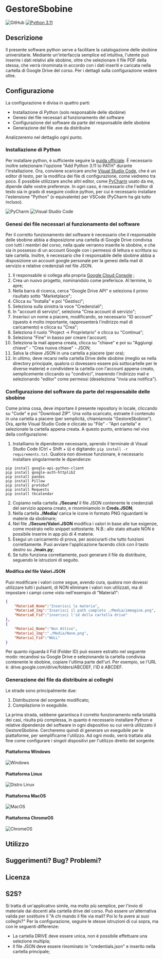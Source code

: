 # GestoreSbobine

![GitHub](https://img.shields.io/github/license/devdeleli/Python_Code?label=license)
[![Python 3.11](https://img.shields.io/badge/python-3.11-blue.svg)](https://www.python.org/downloads/release/python-3113/)

## Descrizione
Il presente software python serve a facilitare la catalogazione delle sbobine universitarie. 
Mediante un'interfaccia semplice ed intuitiva, l'utente può inserire i dati relativi alle sbobine,
oltre che selezionare il file PDF della stessa, che verrà rinominata in accordo con i dati inseriti e caricata 
nella cartella di Google Drive del corso. Per i dettagli sulla configurazione vedere oltre.

## Configurazione
La configurazione è divisa in quattro parti:
- Installazione di Python (solo responsabile delle sbobine)
- Genesi dei file necessari al funzionamento del software
- Configurazione del software da parte del responsabile delle sbobine
- Generazione del file .exe da distribuire

Analizzeremo nel dettaglio ogni punto.

### Installazione di Python
Per installare python, è sufficiente seguire la [guida ufficiale](https://www.python.org/downloads/).
È necessario inoltre selezionare l'opzione "Add Python 3.11 to PATH" durante l'installazione.
Ora, conviene scaricare anche [Visual Studio Code](https://code.visualstudio.com/), che è un editor di testo,
per la modifica dei file di configurazione, come vedremo tra poco. È possibile utilizzare anche altri editor,
come [PyCharm](https://www.jetbrains.com/it-it/pycharm/) usato da me, dipende dalle vostre preferenze.
In ogni caso, è necessario che l'editor di testo sia in grado di eseguire codice python, per cui è necessario
installare l'estensione "Python" (o equivalente) per VSCode (PyCharm ha già tutto incluso).

![PyCharm](https://img.shields.io/badge/pycharm-143?style=for-the-badge&logo=pycharm&logoColor=black&color=black&labelColor=green)
![Visual Studio Code](https://img.shields.io/badge/Visual%20Studio%20Code-0078d7.svg?style=for-the-badge&logo=visual-studio-code&logoColor=white)


### Genesi dei file necessari al funzionamento del software
Per il corretto funzionamento del software è necessario che il responsabile delle sbobine abbia a disposizione
una cartella di Google Drive condivisa con tutti i membri del corso, nella quale verranno inserite le sbobine,
e che sia in possesso di un account Google con i permessi di lettura e scrittura su tale cartella.
Inoltre, è necessario che il responsabile delle sbobine abbia a disposizione un account google personale
per la genesi della mail di servizio e relative credenziali nel file JSON.
1. Il responsabile si collega alla propria [Google Cloud Console](https://console.cloud.google.com/) ;
2. Crea un nuovo progetto, nominandolo come preferisce. Al termine, lo apre;
3. Nella barra di ricerca, cerca "Google Drive API" e seleziona il primo risultato sotto "Marketplace";
4. Clicca su "Installa" e poi "Gestisci";
5. Seleziona sulla sinistra la voce "Credenziali";
6. In "account di servizio", seleziona "Crea account di servizio";
7. Inserisci un nome a piacere, modificando, se necessario "ID account" (questo è molto importante, rappresenterà l'indirizzo mail di caricamento) e clicca su "Crea";
8. Seleziona il ruolo "Project -> Proprietario" e clicca su "Continua";
9. Seleziona "Fine" in basso per creare l'account;
10. Seleziona la mail appena creata, clicca su "chiave" e poi su "Aggiungi chiave" - "Crea nuova chiave" - JSON;
11. Salva la chiave JSON in una cartella a piacere (per ora);
12. In ultimo, deve recarsi nella cartella Drive delle sbobine (meglio se nella directory principale, qualora
ci dovessero essere più sottocartelle per le diverse materie) e condividere la cartella con l'account appena creato,
semplicemente cliccando su "condivici", inserendo l'indirizzo mail e selezionando "editor" come permessi (deseleziona
"invia una notifica").

### Configurazione del software da parte del responsabile delle sbobine
Come prima cosa, deve importare il presente repository in locale, cliccando su "Code" e poi "Download ZIP".
Una volta scaricato, estraete il contenuto in una cartella a piacere (per semplicità, chiamiamola "GestoreSbobine").
Ora, aprite Visual Studio Code e cliccate su "File" - "Apri cartella" e selezionate la cartella appena creata.
A questo punto, entriamo nel vivo della configurazione:
1. Installiamo le dipendenze necessarie, aprendo il terminale di Visual Studio Code (Ctrl + Shift + ù) e digitando:
```pip install -r requirements.txt```. Qualora non dovesse funzionare, è necessario installare singolarmente
le dipendenze:

```shell
pip install google-api-python-client
pip install google-auth-httplib2
pip install pandas
pip install Pillow
pip install protobuf
pip install Requests
pip install tkcalendar
```
2. Copiamo nella cartella **./Secure/** il file JSON contenente le credenziali del servizio appena creato, e rinominiamolo in **Creds.JSON**;
3. Nella cartella **./Media/** carica le icone in formato PNG riguardanti le materie da sbobinare;
4. Nel file **./Secure/Valori.JSON** modifica i valori in base alle tue esigenze, come mostrato nello snippet sottostante.
N.B.: allo stato attuale NON è possibile inserire in app più di 4 materie.
5. Esegui un caricamento di prova, per assicurarti che tutto funzioni correttamente. Puoi avviare l'applicazione 
facendo click con il tasto destro su **./__main__.py**;
6. Se tutto funziona correttamente, puoi generare il file da distribuire, seguendo le istruzioni di seguito.

#### Modifica del file Valori.JSON
Puoi modificare i valori come segue, avendo cura, qualora non dovessi utilizzare tutti i pulsanti, di
NON eliminare i valori non utilizzati, ma di impostare i campi come visto nell'esempio di "Materia1":
```json
{
    "Materia0_Nome":"Inserisci la materia",
    "Materia0_Img":"Inserisci il path completo ./Media/immagine.png",
    "Materia0_Fid":"inserisci l'id della cartella drive"
},
{
    "Materia1_Nome":"Non Attivo",
    "Materia1_Img":"./Media/None.png",
    "Materia1_Fid":"NULL"
}
```
Per quanto riguarda il Fid (Folder ID) può essere estratto nel seguente modo: recandosi su Google Drive e selezionando la cartella condivisa contenente le sbobine, copiare l'ultima parte dell'url. Per esempio, se l'URL è:
drive.google.com/drive/folders/ABCDEF, l'ID è ABCDEF.

### Generazione dei file da distribuire ai colleghi

Le strade sono principalmente due:
1. Distribuzione del sorgente modificato;
2. Compilazione in eseguibile.

La prima strada, sebbene garantisca il corretto funzionamento nella totalità dei casi, risulta più complessa, in quanto è necessario installare Python e relative dipendenze del software in ogni dispositivo su cui verrà utilizzato il GestoreSbobine. Cercheremo quindi di generare un eseguibile per le piattaforme, per semplificarne l'utilizzo. Ad ogni modo, verrà trattato alla fine come configurare i singoli dispositivi per l'utilizzo diretto del sorgente.

#### Piattaforma Windows 
![Windows](https://img.shields.io/badge/Windows-0078D6?style=for-the-badge&logo=windows&logoColor=white)


#### Piattaforma Linux
![Distro Linux](https://img.shields.io/badge/Linux-FCC624?style=for-the-badge&logo=linux&logoColor=black)


#### Piattaforma MacOS
![MacOS](https://img.shields.io/badge/mac%20os-000000?style=for-the-badge&logo=apple&logoColor=white)


#### Piattaforma ChromeOS
![ChromeOS](https://img.shields.io/badge/Chrome%20OS-4285F4?style=for-the-badge&logo=google-chrome&logoColor=white)


## Utilizzo


## Suggerimenti? Bug? Problemi?


## Licenza




## S2S?
Si tratta di un'applicativo simile, ma molto più semplice, per l'invio di materiale dai docenti
alla cartella drive del corso. Può essere un'alternativa valida per sostituire il "A chi mando il file via mail? 
Poi lo fa avere ai suoi colleghi?"
Per la configurazione, seguire le stesse istruzioni di cui sopra, ma con le seguenti differenze:
- La cartella DRIVE deve essere unica, non è possibile effettuare una selezione multipla;
- Il file JSON deve essere rinominato in "credentials.json" e inserito nella cartella principale;
